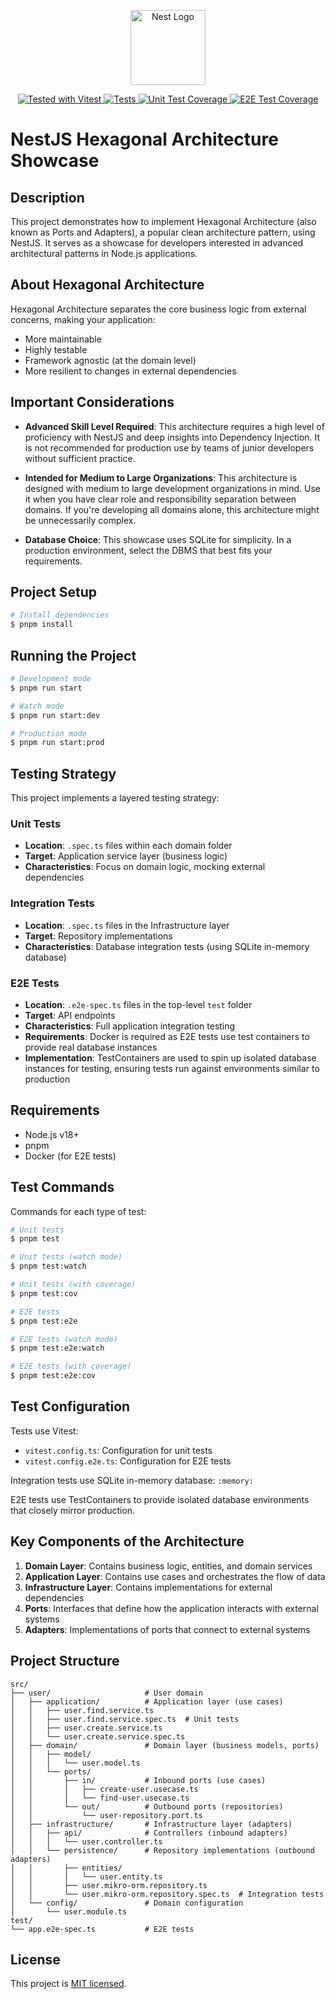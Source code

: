 <p align="center">
  <a href="http://nestjs.com/" target="blank"><img src="https://nestjs.com/img/logo-small.svg" width="120" alt="Nest Logo" /></a>
</p>

<p align="center">
  <a href="https://vitest.dev" target="_blank">
    <img src="https://img.shields.io/badge/tested%20with-vitest-6E9F18.svg?style=flat" alt="Tested with Vitest" />
  </a>
  <a href="https://github.com/JeHwanYoo/nest-hexagonal-showcase/actions" target="_blank">
    <img src="https://github.com/JeHwanYoo/nest-hexagonal-showcase/actions/workflows/test.yml/badge.svg" alt="Tests" />
  </a>
  <a href="https://codecov.io/gh/JeHwanYoo/nest-hexagonal-showcase" target="_blank">
    <img src="https://codecov.io/gh/JeHwanYoo/nest-hexagonal-showcase/branch/main/graph/badge.svg?flag=unit" alt="Unit Test Coverage" />
  </a>
  <a href="https://codecov.io/gh/JeHwanYoo/nest-hexagonal-showcase" target="_blank">
    <img src="https://codecov.io/gh/JeHwanYoo/nest-hexagonal-showcase/branch/main/graph/badge.svg?flag=e2e" alt="E2E Test Coverage" />
  </a>
</p>

# NestJS Hexagonal Architecture Showcase

## Description

This project demonstrates how to implement Hexagonal Architecture (also known as Ports and Adapters), a popular clean architecture pattern, using NestJS. It serves as a showcase for developers interested in advanced architectural patterns in Node.js applications.

## About Hexagonal Architecture

Hexagonal Architecture separates the core business logic from external concerns, making your application:

- More maintainable
- Highly testable
- Framework agnostic (at the domain level)
- More resilient to changes in external dependencies

## Important Considerations

- **Advanced Skill Level Required**: This architecture requires a high level of proficiency with NestJS and deep insights into Dependency Injection. It is not recommended for production use by teams of junior developers without sufficient practice.

- **Intended for Medium to Large Organizations**: This architecture is designed with medium to large development organizations in mind. Use it when you have clear role and responsibility separation between domains. If you're developing all domains alone, this architecture might be unnecessarily complex.

- **Database Choice**: This showcase uses SQLite for simplicity. In a production environment, select the DBMS that best fits your requirements.

## Project Setup

```bash
# Install dependencies
$ pnpm install
```

## Running the Project

```bash
# Development mode
$ pnpm run start

# Watch mode
$ pnpm run start:dev

# Production mode
$ pnpm run start:prod
```

## Testing Strategy

This project implements a layered testing strategy:

### Unit Tests

- **Location**: `.spec.ts` files within each domain folder
- **Target**: Application service layer (business logic)
- **Characteristics**: Focus on domain logic, mocking external dependencies

### Integration Tests

- **Location**: `.spec.ts` files in the Infrastructure layer
- **Target**: Repository implementations
- **Characteristics**: Database integration tests (using SQLite in-memory database)

### E2E Tests

- **Location**: `.e2e-spec.ts` files in the top-level `test` folder
- **Target**: API endpoints
- **Characteristics**: Full application integration testing
- **Requirements**: Docker is required as E2E tests use test containers to provide real database instances
- **Implementation**: TestContainers are used to spin up isolated database instances for testing, ensuring tests run against environments similar to production

## Requirements

- Node.js v18+
- pnpm
- Docker (for E2E tests)

## Test Commands

Commands for each type of test:

```bash
# Unit tests
$ pnpm test

# Unit tests (watch mode)
$ pnpm test:watch

# Unit tests (with coverage)
$ pnpm test:cov

# E2E tests
$ pnpm test:e2e

# E2E tests (watch mode)
$ pnpm test:e2e:watch

# E2E tests (with coverage)
$ pnpm test:e2e:cov
```

## Test Configuration

Tests use Vitest:

- `vitest.config.ts`: Configuration for unit tests
- `vitest.config.e2e.ts`: Configuration for E2E tests

Integration tests use SQLite in-memory database: `:memory:`

E2E tests use TestContainers to provide isolated database environments that closely mirror production.

## Key Components of the Architecture

1. **Domain Layer**: Contains business logic, entities, and domain services
2. **Application Layer**: Contains use cases and orchestrates the flow of data
3. **Infrastructure Layer**: Contains implementations for external dependencies
4. **Ports**: Interfaces that define how the application interacts with external systems
5. **Adapters**: Implementations of ports that connect to external systems

## Project Structure

```
src/
├── user/                     # User domain
│   ├── application/          # Application layer (use cases)
│   │   ├── user.find.service.ts
│   │   ├── user.find.service.spec.ts  # Unit tests
│   │   ├── user.create.service.ts
│   │   └── user.create.service.spec.ts
│   ├── domain/               # Domain layer (business models, ports)
│   │   ├── model/
│   │   │   └── user.model.ts
│   │   └── ports/
│   │       ├── in/           # Inbound ports (use cases)
│   │       │   ├── create-user.usecase.ts
│   │       │   └── find-user.usecase.ts
│   │       └── out/          # Outbound ports (repositories)
│   │           └── user-repository.port.ts
│   ├── infrastructure/       # Infrastructure layer (adapters)
│   │   ├── api/              # Controllers (inbound adapters)
│   │   │   └── user.controller.ts
│   │   └── persistence/      # Repository implementations (outbound adapters)
│   │       ├── entities/
│   │       │   └── user.entity.ts
│   │       ├── user.mikro-orm.repository.ts
│   │       └── user.mikro-orm.repository.spec.ts  # Integration tests
│   └── config/               # Domain configuration
│       └── user.module.ts
test/
└── app.e2e-spec.ts           # E2E tests
```

## License

This project is [MIT licensed](LICENSE).
